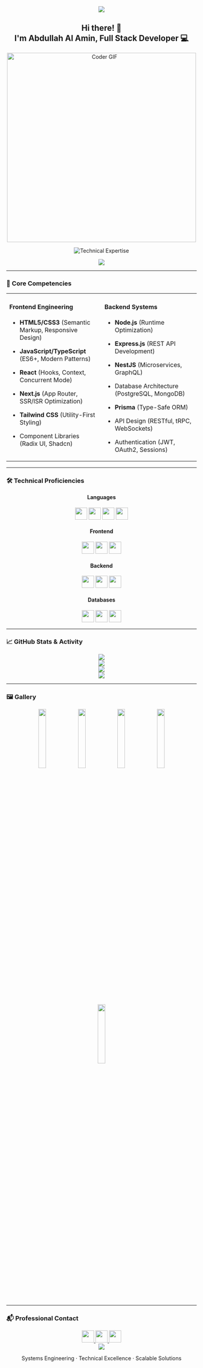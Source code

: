 <!-- GitHub Profile README -->
<div align="center">

  <!-- Minimalist Header -->
  <img src="https://capsule-render.vercel.app/api?type=rect&color=gradient&height=2&section=header" />
  
  <h2 align="center">
    Hi there! 👋  
    <br>I'm Abdullah Al Amin, Full Stack Developer 💻
  </h2>

  <img src="https://media.giphy.com/media/SWoSkN6DxTszqIKEqv/giphy.gif" alt="Coder GIF" width="500" />

  <!-- Typing Animation -->
  <p align="center">
    <img src="https://readme-typing-svg.demolab.com?font=Fira+Code&weight=500&size=18&duration=3800&pause=1200&color=7C3AED&center=true&width=580&lines=TypeScript+Specialist+%E2%96%B8+React+Architecture+%E2%96%B8+NestJS+Systems;Performance-Optimized+Solutions+%E2%96%B8+Enterprise-Grade+Applications" alt="Technical Expertise" />
  </p>

  <img src="https://capsule-render.vercel.app/api?type=rect&color=gradient&height=2" />
</div>

---

### 🚀 Core Competencies

<table align="center">
  <tr>
    <td width="50%" valign="top">

#### Frontend Engineering
- **HTML5/CSS3** (Semantic Markup, Responsive Design)
- **JavaScript/TypeScript** (ES6+, Modern Patterns)
- **React** (Hooks, Context, Concurrent Mode)
- **Next.js** (App Router, SSR/ISR Optimization)
- **Tailwind CSS** (Utility-First Styling)
- Component Libraries (Radix UI, Shadcn)

    </td>
    <td width="50%" valign="top">

#### Backend Systems
- **Node.js** (Runtime Optimization)
- **Express.js** (REST API Development)
- **NestJS** (Microservices, GraphQL)
- Database Architecture (PostgreSQL, MongoDB)
- **Prisma** (Type-Safe ORM)
- API Design (RESTful, tRPC, WebSockets)
- Authentication (JWT, OAuth2, Sessions)

    </td>
  </tr>
</table>

---

### 🛠️ Technical Proficiencies

<div align="center">

#### Languages  
<img src="https://img.shields.io/badge/HTML5-E34F26?style=flat-square&logo=html5&logoColor=white" height="32" />
<img src="https://img.shields.io/badge/CSS3-1572B6?style=flat-square&logo=css3&logoColor=white" height="32" />
<img src="https://img.shields.io/badge/JavaScript-F7DF1E?style=flat-square&logo=javascript&logoColor=black" height="32" />
<img src="https://img.shields.io/badge/TypeScript-3178C6?style=flat-square&logo=typescript&logoColor=white" height="32" />

#### Frontend  
<img src="https://img.shields.io/badge/React-20232A?style=flat-square&logo=react&logoColor=61DAFB" height="32" />
<img src="https://img.shields.io/badge/Next.js-000000?style=flat-square&logo=nextdotjs&logoColor=white" height="32" />
<img src="https://img.shields.io/badge/Tailwind_CSS-38B2AC?style=flat-square&logo=tailwind-css&logoColor=white" height="32" />

#### Backend  
<img src="https://img.shields.io/badge/Node.js-339933?style=flat-square&logo=nodedotjs&logoColor=white" height="32" />
<img src="https://img.shields.io/badge/Express.js-000000?style=flat-square&logo=express&logoColor=white" height="32" />
<img src="https://img.shields.io/badge/NestJS-E0234E?style=flat-square&logo=nestjs&logoColor=white" height="32" />

#### Databases  
<img src="https://img.shields.io/badge/PostgreSQL-4169E1?style=flat-square&logo=postgresql&logoColor=white" height="32" />
<img src="https://img.shields.io/badge/MongoDB-47A248?style=flat-square&logo=mongodb&logoColor=white" height="32" />
<img src="https://img.shields.io/badge/Prisma-2D3748?style=flat-square&logo=prisma&logoColor=white" height="32" />

</div>

---

### 📈 GitHub Stats & Activity

<p align="center">
  <img src="https://github-readme-stats.vercel.app/api?username=Abdullh1111&show_icons=true&theme=react&hide_border=true&bg_color=000000&title_color=6cf2c0&text_color=fddf67&icon_color=fddf67" />
  <br />
  <img src="https://github-readme-streak-stats.herokuapp.com?user=Abdullh1111&theme=react&hide_border=true&background=000000&stroke=6cf2c0&fire=fddf67&sideLabels=6cf2c0&currStreakNum=6cf2c0&ring=6cf2c0&currStreakLabel=fddf67&sideNums=fddf67" />
  <br />
  <img src="https://github-readme-stats.vercel.app/api/top-langs/?username=Abdullh1111&layout=compact&theme=react&hide_border=true&bg_color=000000&title_color=6cf2c0&text_color=fddf67" />
  <br />
  <img src="https://github-readme-activity-graph.vercel.app/graph?username=Abdullh1111&bg_color=000000&color=6cf2c0&line=fddf67&point=fddf67&area=true&hide_border=true" />
</p>

---

### 🖼️ Gallery
<div align="center">
  <img src="https://github.com/user-attachments/assets/d2f886e8-39ef-4735-81e1-b3f0e75c39ae" width="20%"/>
  <img src="https://github.com/user-attachments/assets/5d6f30ec-aed0-45d8-bf9a-576d949ace81" width="20%"/>
  <img src="https://github.com/user-attachments/assets/d7fd613c-f3c1-4564-a846-1471c69a1c6d" width="20%"/>
  <img src="https://github.com/user-attachments/assets/2ff26312-d6ef-47dc-81f6-a0e467f8bc87" width="20%"/>
  <img src="https://github.com/user-attachments/assets/0d3a9871-0db3-4b0e-acf4-9d99cffd88b1" width="20%"/>
</div>

---

### 📬 Professional Contact

<div align="center">
  <a href="mailto:abdullah4474032@gmail.com">
    <img src="https://img.shields.io/badge/Email-Professional%20Inquiry-D14836?style=flat-square&logo=gmail&logoColor=white" height="32" />
  </a>
  <a href="https://www.linkedin.com/in/abdullah-al-amin-b14480306/">
    <img src="https://img.shields.io/badge/LinkedIn-Connect%20Professionally-0A66C2?style=flat-square&logo=linkedin&logoColor=white" height="32" />
  </a>
  <a href="https://abdullah-chi-cyan.vercel.app/">
    <img src="https://img.shields.io/badge/Portfolio-View%20Work-000000?style=flat-square&logo=vercel&logoColor=white" height="32" />
  </a>
</div>

<!-- Minimalist Footer -->
<div align="center">
  <img src="https://capsule-render.vercel.app/api?type=rect&color=gradient&height=2" />
  <p>Systems Engineering · Technical Excellence · Scalable Solutions</p>
</div>
